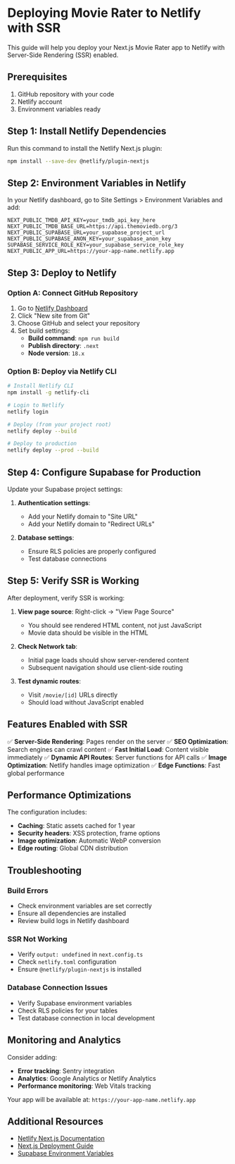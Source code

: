 # Deploying Movie Rater to Netlify with SSR

This guide will help you deploy your Next.js Movie Rater app to Netlify with Server-Side Rendering (SSR) enabled.

## Prerequisites

1. GitHub repository with your code
2. Netlify account
3. Environment variables ready

## Step 1: Install Netlify Dependencies

Run this command to install the Netlify Next.js plugin:

```bash
npm install --save-dev @netlify/plugin-nextjs
```

## Step 2: Environment Variables in Netlify

In your Netlify dashboard, go to Site Settings > Environment Variables and add:

```
NEXT_PUBLIC_TMDB_API_KEY=your_tmdb_api_key_here
NEXT_PUBLIC_TMDB_BASE_URL=https://api.themoviedb.org/3
NEXT_PUBLIC_SUPABASE_URL=your_supabase_project_url
NEXT_PUBLIC_SUPABASE_ANON_KEY=your_supabase_anon_key
SUPABASE_SERVICE_ROLE_KEY=your_supabase_service_role_key
NEXT_PUBLIC_APP_URL=https://your-app-name.netlify.app
```

## Step 3: Deploy to Netlify

### Option A: Connect GitHub Repository

1. Go to [Netlify Dashboard](https://app.netlify.com/)
2. Click "New site from Git"
3. Choose GitHub and select your repository
4. Set build settings:
   - **Build command**: `npm run build`
   - **Publish directory**: `.next`
   - **Node version**: `18.x`

### Option B: Deploy via Netlify CLI

```bash
# Install Netlify CLI
npm install -g netlify-cli

# Login to Netlify
netlify login

# Deploy (from your project root)
netlify deploy --build

# Deploy to production
netlify deploy --prod --build
```

## Step 4: Configure Supabase for Production

Update your Supabase project settings:

1. **Authentication settings**:
   - Add your Netlify domain to "Site URL"
   - Add your Netlify domain to "Redirect URLs"

2. **Database settings**:
   - Ensure RLS policies are properly configured
   - Test database connections

## Step 5: Verify SSR is Working

After deployment, verify SSR is working:

1. **View page source**: Right-click → "View Page Source"
   - You should see rendered HTML content, not just JavaScript
   - Movie data should be visible in the HTML

2. **Check Network tab**: 
   - Initial page loads should show server-rendered content
   - Subsequent navigation should use client-side routing

3. **Test dynamic routes**:
   - Visit `/movie/[id]` URLs directly
   - Should load without JavaScript enabled

## Features Enabled with SSR

✅ **Server-Side Rendering**: Pages render on the server
✅ **SEO Optimization**: Search engines can crawl content
✅ **Fast Initial Load**: Content visible immediately
✅ **Dynamic API Routes**: Server functions for API calls
✅ **Image Optimization**: Netlify handles image optimization
✅ **Edge Functions**: Fast global performance

## Performance Optimizations

The configuration includes:

- **Caching**: Static assets cached for 1 year
- **Security headers**: XSS protection, frame options
- **Image optimization**: Automatic WebP conversion
- **Edge routing**: Global CDN distribution

## Troubleshooting

### Build Errors
- Check environment variables are set correctly
- Ensure all dependencies are installed
- Review build logs in Netlify dashboard

### SSR Not Working
- Verify `output: undefined` in `next.config.ts`
- Check `netlify.toml` configuration
- Ensure `@netlify/plugin-nextjs` is installed

### Database Connection Issues
- Verify Supabase environment variables
- Check RLS policies for your tables
- Test database connection in local development

## Monitoring and Analytics

Consider adding:
- **Error tracking**: Sentry integration
- **Analytics**: Google Analytics or Netlify Analytics
- **Performance monitoring**: Web Vitals tracking

Your app will be available at: `https://your-app-name.netlify.app`

## Additional Resources

- [Netlify Next.js Documentation](https://docs.netlify.com/integrations/frameworks/next-js/)
- [Next.js Deployment Guide](https://nextjs.org/docs/deployment)
- [Supabase Environment Variables](https://supabase.com/docs/guides/getting-started/environment-variables) 
